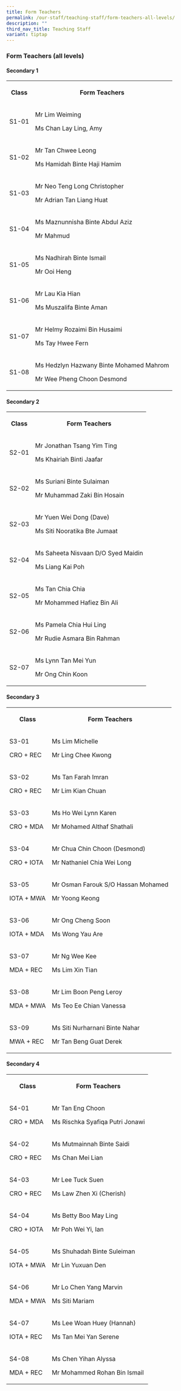 ```yaml
---
title: Form Teachers
permalink: /our-staff/teaching-staff/form-teachers-all-levels/
description: ""
third_nav_title: Teaching Staff
variant: tiptap
---
```

<h3>Form Teachers (all levels)</h3>
<p></p>
<h4>Secondary 1</h4>
<table style="minWidth: 50px">
<colgroup>
<col>
<col>
</colgroup>
<tbody>
<tr>
<th rowspan="1" colspan="1">
<p>Class</p>
</th>
<th rowspan="1" colspan="1">
<p>Form Teachers</p>
</th>
</tr>
<tr>
<td rowspan="1" colspan="1">
<p>S1-01</p>
</td>
<td rowspan="1" colspan="1">
<p>Mr Lim Weiming</p>
<p>Ms Chan Lay Ling, Amy</p>
</td>
</tr>
<tr>
<td rowspan="1" colspan="1">
<p>S1-02</p>
</td>
<td rowspan="1" colspan="1">
<p>Mr Tan Chwee Leong</p>
<p>Ms Hamidah Binte Haji Hamim</p>
</td>
</tr>
<tr>
<td rowspan="1" colspan="1">
<p>S1-03</p>
</td>
<td rowspan="1" colspan="1">
<p>Mr Neo Teng Long Christopher</p>
<p>Mr Adrian Tan Liang Huat</p>
</td>
</tr>
<tr>
<td rowspan="1" colspan="1">
<p>S1-04</p>
</td>
<td rowspan="1" colspan="1">
<p>Ms Maznunnisha Binte Abdul Aziz</p>
<p>Mr Mahmud</p>
</td>
</tr>
<tr>
<td rowspan="1" colspan="1">
<p>S1-05</p>
</td>
<td rowspan="1" colspan="1">
<p>Ms Nadhirah Binte Ismail</p>
<p>Mr Ooi Heng</p>
</td>
</tr>
<tr>
<td rowspan="1" colspan="1">
<p>S1-06</p>
</td>
<td rowspan="1" colspan="1">
<p>Mr Lau Kia Hian</p>
<p>Ms Muszalifa Binte Aman</p>
</td>
</tr>
<tr>
<td rowspan="1" colspan="1">
<p>S1-07</p>
</td>
<td rowspan="1" colspan="1">
<p>Mr Helmy Rozaimi Bin Husaimi</p>
<p>Ms Tay Hwee Fern</p>
</td>
</tr>
<tr>
<td rowspan="1" colspan="1">
<p>S1-08</p>
</td>
<td rowspan="1" colspan="1">
<p>Ms Hedzlyn Hazwany Binte Mohamed Mahrom</p>
<p>Mr Wee Pheng Choon Desmond</p>
</td>
</tr>
</tbody>
</table>
<p></p>
<h4>Secondary 2</h4>
<table style="minWidth: 50px">
<colgroup>
<col>
<col>
</colgroup>
<tbody>
<tr>
<th rowspan="1" colspan="1">
<p>Class</p>
</th>
<th rowspan="1" colspan="1">
<p>Form Teachers</p>
</th>
</tr>
<tr>
<td rowspan="1" colspan="1">
<p>S2-01</p>
</td>
<td rowspan="1" colspan="1">
<p>Mr Jonathan Tsang Yim Ting</p>
<p>Ms Khairiah Binti Jaafar</p>
</td>
</tr>
<tr>
<td rowspan="1" colspan="1">
<p>S2-02</p>
</td>
<td rowspan="1" colspan="1">
<p>Ms Suriani Binte Sulaiman</p>
<p>Mr Muhammad Zaki Bin Hosain</p>
</td>
</tr>
<tr>
<td rowspan="1" colspan="1">
<p>S2-03</p>
</td>
<td rowspan="1" colspan="1">
<p>Mr Yuen Wei Dong (Dave)</p>
<p>Ms Siti Nooratika Bte Jumaat</p>
</td>
</tr>
<tr>
<td rowspan="1" colspan="1">
<p>S2-04</p>
</td>
<td rowspan="1" colspan="1">
<p>Ms Saheeta Nisvaan D/O Syed Maidin</p>
<p>Ms Liang Kai Poh</p>
</td>
</tr>
<tr>
<td rowspan="1" colspan="1">
<p>S2-05</p>
</td>
<td rowspan="1" colspan="1">
<p>Ms Tan Chia Chia</p>
<p>Mr Mohammed Hafiez Bin Ali</p>
</td>
</tr>
<tr>
<td rowspan="1" colspan="1">
<p>S2-06</p>
</td>
<td rowspan="1" colspan="1">
<p>Ms Pamela Chia Hui Ling</p>
<p>Mr Rudie Asmara Bin Rahman</p>
</td>
</tr>
<tr>
<td rowspan="1" colspan="1">
<p>S2-07</p>
</td>
<td rowspan="1" colspan="1">
<p>Ms Lynn Tan Mei Yun</p>
<p>Mr Ong Chin Koon</p>
</td>
</tr>
</tbody>
</table>
<p></p>
<h4>Secondary 3</h4>
<table style="minWidth: 50px">
<colgroup>
<col>
<col>
</colgroup>
<tbody>
<tr>
<th rowspan="1" colspan="1">
<p>Class</p>
</th>
<th rowspan="1" colspan="1">
<p>Form Teachers</p>
</th>
</tr>
<tr>
<td rowspan="1" colspan="1">
<p>S3-01</p>
<p>CRO + REC</p>
</td>
<td rowspan="1" colspan="1">
<p>Ms Lim Michelle</p>
<p>Mr Ling Chee Kwong</p>
</td>
</tr>
<tr>
<td rowspan="1" colspan="1">
<p>S3-02</p>
<p>CRO + REC</p>
</td>
<td rowspan="1" colspan="1">
<p>Ms Tan Farah Imran</p>
<p>Mr Lim Kian Chuan</p>
</td>
</tr>
<tr>
<td rowspan="1" colspan="1">
<p>S3-03</p>
<p>CRO + MDA</p>
</td>
<td rowspan="1" colspan="1">
<p>Ms Ho Wei Lynn Karen</p>
<p>Mr Mohamed Althaf Shathali</p>
</td>
</tr>
<tr>
<td rowspan="1" colspan="1">
<p>S3-04</p>
<p>CRO + IOTA</p>
</td>
<td rowspan="1" colspan="1">
<p>Mr Chua Chin Choon (Desmond)</p>
<p>Mr Nathaniel Chia Wei Long</p>
</td>
</tr>
<tr>
<td rowspan="1" colspan="1">
<p>S3-05</p>
<p>IOTA + MWA</p>
</td>
<td rowspan="1" colspan="1">
<p>Mr Osman Farouk S/O Hassan Mohamed</p>
<p>Mr Yoong Keong</p>
</td>
</tr>
<tr>
<td rowspan="1" colspan="1">
<p>S3-06</p>
<p>IOTA + MDA</p>
</td>
<td rowspan="1" colspan="1">
<p>Mr Ong Cheng Soon</p>
<p>Ms Wong Yau Are</p>
</td>
</tr>
<tr>
<td rowspan="1" colspan="1">
<p>S3-07</p>
<p>MDA + REC</p>
</td>
<td rowspan="1" colspan="1">
<p>Mr Ng Wee Kee</p>
<p>Ms Lim Xin Tian</p>
</td>
</tr>
<tr>
<td rowspan="1" colspan="1">
<p>S3-08</p>
<p>MDA + MWA</p>
</td>
<td rowspan="1" colspan="1">
<p>Mr Lim Boon Peng Leroy</p>
<p>Ms Teo Ee Chian Vanessa</p>
</td>
</tr>
<tr>
<td rowspan="1" colspan="1">
<p>S3-09</p>
<p>MWA + REC</p>
</td>
<td rowspan="1" colspan="1">
<p>Ms Siti Nurharnani Binte Nahar</p>
<p>Mr Tan Beng Guat Derek</p>
</td>
</tr>
</tbody>
</table>
<p></p>
<h4>Secondary 4</h4>
<table style="minWidth: 50px">
<colgroup>
<col>
<col>
</colgroup>
<tbody>
<tr>
<th rowspan="1" colspan="1">
<p>Class</p>
</th>
<th rowspan="1" colspan="1">
<p>Form Teachers</p>
</th>
</tr>
<tr>
<td rowspan="1" colspan="1">
<p>S4-01</p>
<p>CRO + MDA</p>
</td>
<td rowspan="1" colspan="1">
<p>Mr Tan Eng Choon</p>
<p>Ms Rischka Syafiqa Putri Jonawi</p>
</td>
</tr>
<tr>
<td rowspan="1" colspan="1">
<p>S4-02</p>
<p>CRO + REC</p>
</td>
<td rowspan="1" colspan="1">
<p>Ms Mutmainnah Binte Saidi</p>
<p>Ms Chan Mei Lian</p>
</td>
</tr>
<tr>
<td rowspan="1" colspan="1">
<p>S4-03</p>
<p>CRO + REC</p>
</td>
<td rowspan="1" colspan="1">
<p>Mr Lee Tuck Suen</p>
<p>Ms Law Zhen Xi (Cherish)</p>
</td>
</tr>
<tr>
<td rowspan="1" colspan="1">
<p>S4-04</p>
<p>CRO + IOTA</p>
</td>
<td rowspan="1" colspan="1">
<p>Ms Betty Boo May Ling</p>
<p>Mr Poh Wei Yi, Ian</p>
</td>
</tr>
<tr>
<td rowspan="1" colspan="1">
<p>S4-05</p>
<p>IOTA + MWA</p>
</td>
<td rowspan="1" colspan="1">
<p>Ms Shuhadah Binte Suleiman</p>
<p>Mr Lin Yuxuan Den</p>
</td>
</tr>
<tr>
<td rowspan="1" colspan="1">
<p>S4-06</p>
<p>MDA + MWA</p>
</td>
<td rowspan="1" colspan="1">
<p>Mr Lo Chen Yang Marvin</p>
<p>Ms Siti Mariam</p>
</td>
</tr>
<tr>
<td rowspan="1" colspan="1">
<p>S4-07</p>
<p>IOTA + REC</p>
</td>
<td rowspan="1" colspan="1">
<p>Ms Lee Woan Huey (Hannah)</p>
<p>Ms Tan Mei Yan Serene</p>
</td>
</tr>
<tr>
<td rowspan="1" colspan="1">
<p>S4-08</p>
<p>MDA + REC</p>
</td>
<td rowspan="1" colspan="1">
<p>Ms Chen Yihan Alyssa</p>
<p>Mr Mohammed Rohan Bin Ismail</p>
</td>
</tr>
</tbody>
</table>
<p></p>